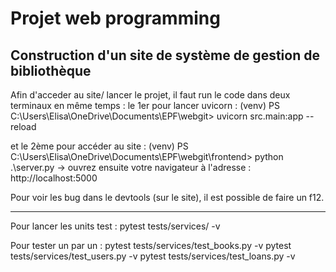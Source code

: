 # Projet web programming

## Construction d'un site de système de gestion de bibliothèque

Afin d'acceder au site/ lancer le projet, il faut run le code dans deux terminaux en même temps :
le 1er pour lancer uvicorn :
(venv) PS C:\Users\Elisa\OneDrive\Documents\EPF\webgit> uvicorn src.main:app --reload

et le 2ème pour accéder au site : 
(venv) PS C:\Users\Elisa\OneDrive\Documents\EPF\webgit\frontend> python .\server.py
-> ouvrez ensuite votre navigateur à l'adresse : http://localhost:5000

Pour voir les bug dans le devtools (sur le site), il est possible de faire un f12.


-------------------------------------------------------------------------------------------------
Pour lancer les units test :
pytest tests/services/ -v

Pour tester un par un :
pytest tests/services/test_books.py -v
pytest tests/services/test_users.py -v
pytest tests/services/test_loans.py -v
